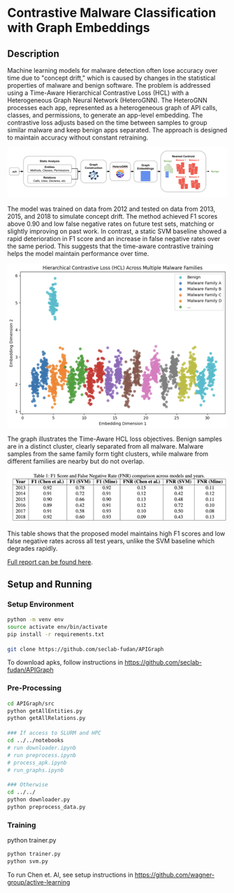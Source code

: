 # Contrastive Malware Classification with Graph Embeddings

## Description

Machine learning models for malware detection often lose accuracy over time due to "concept drift," which is caused by changes in the statistical properties of malware and benign software. The problem is addressed using a Time-Aware Hierarchical Contrastive Loss (HCL) with a Heterogeneous Graph Neural Network (HeteroGNN). The HeteroGNN processes each app, represented as a heterogeneous graph of API calls, classes, and permissions, to generate an app-level embedding. The contrastive loss adjusts based on the time between samples to group similar malware and keep benign apps separated. The approach is designed to maintain accuracy without constant retraining.

![System](imgs/system.png)

The model was trained on data from 2012 and tested on data from 2013, 2015, and 2018 to simulate concept drift. The method achieved F1 scores above 0.90 and low false negative rates on future test sets, matching or slightly improving on past work. In contrast, a static SVM baseline showed a rapid deterioration in F1 score and an increase in false negative rates over the same period. This suggests that the time-aware contrastive training helps the model maintain performance over time.

![Hierarchical Contrastive Loss Behavior](imgs/hcl_example.png)

The graph illustrates the Time-Aware HCL loss objectives. Benign samples are in a distinct cluster, clearly separated from all malware. Malware samples from the same family form tight clusters, while malware from different families are nearby but do not overlap.

![Results](imgs/results.png)

This table shows that the proposed model maintains high F1 scores and low false negative rates across all test years, unlike the SVM baseline which degrades rapidly.

[Full report can be found here](https://drive.google.com/file/d/1UVdjzS9yS_OdTyfUmMhR7HlYi07gaXYR/view?usp=sharing).

## Setup and Running

### Setup Environment

```bash
python -m venv env
source activate env/bin/activate
pip install -r requirements.txt

git clone https://github.com/seclab-fudan/APIGraph
```

To download apks, follow instructions in https://github.com/seclab-fudan/APIGraph

### Pre-Processing

```bash
cd APIGraph/src
python getAllEntities.py
python getAllRelations.py

### If access to SLURM and HPC
cd ../../notebooks
# run downloader.ipynb
# run preprocess.ipynb
# process_apk.ipynb
# run_graphs.ipynb

### Otherwise
cd ../../
python downloader.py
python preprocess_data.py
```

### Training

python trainer.py

```bash
python trainer.py
python svm.py
```

To run Chen et. Al, see setup instructions in https://github.com/wagner-group/active-learning
